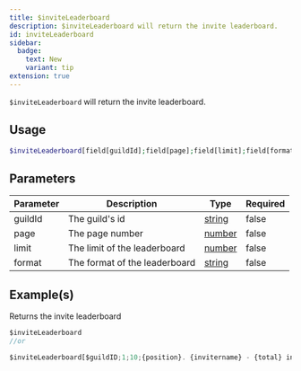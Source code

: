 ```yaml
---
title: $inviteLeaderboard
description: $inviteLeaderboard will return the invite leaderboard.
id: inviteLeaderboard
sidebar: 
  badge:
    text: New
    variant: tip
extension: true
---
```

`$inviteLeaderboard` will return the invite leaderboard.

## Usage

```php
$inviteLeaderboard[field[guildId];field[page];field[limit];field[format]]
```

## Parameters

| Parameter | Description                   | Type   | Required |
| --------- | ----------------------------- | ------ | -------- |
| guildId   | The guild's id                | [string](https://developer.mozilla.org/en-US/docs/Web/JavaScript/Reference/Global_Objects/String) | false    |
| page      | The page number               | [number](https://developer.mozilla.org/en-US/docs/Web/JavaScript/Reference/Global_Objects/Number) | false    |
| limit     | The limit of the leaderboard  | [number](https://developer.mozilla.org/en-US/docs/Web/JavaScript/Reference/Global_Objects/Number) | false    |
| format    | The format of the leaderboard | [string](https://developer.mozilla.org/en-US/docs/Web/JavaScript/Reference/Global_Objects/String) | false    |

## Example(s)

Returns the invite leaderboard

```javascript
$inviteLeaderboard
//or

$inviteLeaderboard[$guildID;1;10;{position}. {invitername} - {total} invites]
```
